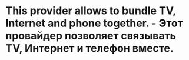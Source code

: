 # This provider allows to bundle TV, Internet and phone together. - Этот провайдер позволяет связывать TV, Интернет и телефон вместе.
